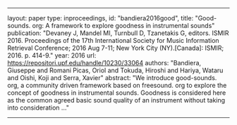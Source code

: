 
---
layout: paper
type: inproceedings,
id: "bandiera2016good",
title: "Good-sounds. org: A framework to explore goodness in instrumental sounds"
publication: "Devaney J, Mandel MI, Turnbull D, Tzanetakis G, editors. ISMIR 2016. Proceedings of the 17th International Society for Music Information Retrieval Conference; 2016 Aug 7-11; New York City (NY).[Canada]: ISMIR; 2016. p. 414-9."
year: 2016
url: https://repositori.upf.edu/handle/10230/33064
authors: "Bandiera, Giuseppe and Romani Picas, Oriol and Tokuda, Hiroshi and Hariya, Wataru and Oishi, Koji and Serra, Xavier"
abstract: "We introduce good-sounds. org, a community driven framework based on freesound. org to explore the concept of goodness in instrumental sounds. Goodness is considered here as the common agreed basic sound quality of an instrument without taking into consideration …"

---
